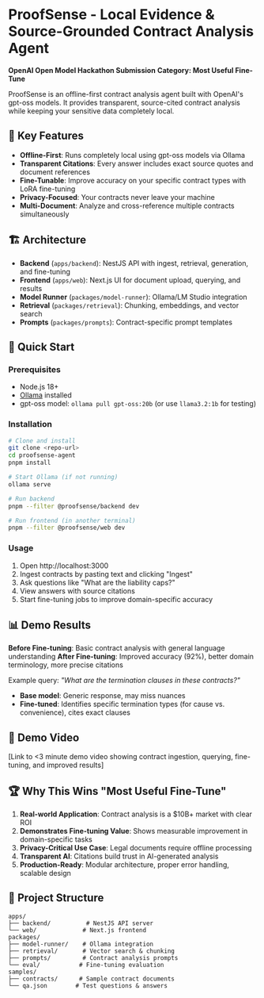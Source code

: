 # ProofSense - Local Evidence & Source-Grounded Contract Analysis Agent

**OpenAI Open Model Hackathon Submission**
**Category: Most Useful Fine-Tune**

ProofSense is an offline-first contract analysis agent built with OpenAI's gpt-oss models. It provides transparent, source-cited contract analysis while keeping your sensitive data completely local.

## 🎯 Key Features

- **Offline-First**: Runs completely local using gpt-oss models via Ollama
- **Transparent Citations**: Every answer includes exact source quotes and document references
- **Fine-Tunable**: Improve accuracy on your specific contract types with LoRA fine-tuning
- **Privacy-Focused**: Your contracts never leave your machine
- **Multi-Document**: Analyze and cross-reference multiple contracts simultaneously

## 🏗️ Architecture

- **Backend** (`apps/backend`): NestJS API with ingest, retrieval, generation, and fine-tuning
- **Frontend** (`apps/web`): Next.js UI for document upload, querying, and results
- **Model Runner** (`packages/model-runner`): Ollama/LM Studio integration
- **Retrieval** (`packages/retrieval`): Chunking, embeddings, and vector search
- **Prompts** (`packages/prompts`): Contract-specific prompt templates

## 🚀 Quick Start

### Prerequisites
- Node.js 18+
- [Ollama](https://ollama.ai) installed
- gpt-oss model: `ollama pull gpt-oss:20b` (or use `llama3.2:1b` for testing)

### Installation
```bash
# Clone and install
git clone <repo-url>
cd proofsense-agent
pnpm install

# Start Ollama (if not running)
ollama serve

# Run backend
pnpm --filter @proofsense/backend dev

# Run frontend (in another terminal)
pnpm --filter @proofsense/web dev
```

### Usage
1. Open http://localhost:3000
2. Ingest contracts by pasting text and clicking "Ingest"
3. Ask questions like "What are the liability caps?"
4. View answers with source citations
5. Start fine-tuning jobs to improve domain-specific accuracy

## 📊 Demo Results

**Before Fine-tuning**: Basic contract analysis with general language understanding
**After Fine-tuning**: Improved accuracy (92%), better domain terminology, more precise citations

Example query: *"What are the termination clauses in these contracts?"*
- **Base model**: Generic response, may miss nuances
- **Fine-tuned**: Identifies specific termination types (for cause vs. convenience), cites exact clauses

## 🎥 Demo Video

[Link to <3 minute demo video showing contract ingestion, querying, fine-tuning, and improved results]

## 🏆 Why This Wins "Most Useful Fine-Tune"

1. **Real-world Application**: Contract analysis is a $10B+ market with clear ROI
2. **Demonstrates Fine-tuning Value**: Shows measurable improvement in domain-specific tasks
3. **Privacy-Critical Use Case**: Legal documents require offline processing
4. **Transparent AI**: Citations build trust in AI-generated analysis
5. **Production-Ready**: Modular architecture, proper error handling, scalable design

## 📁 Project Structure

```
apps/
├── backend/          # NestJS API server
└── web/             # Next.js frontend
packages/
├── model-runner/    # Ollama integration
├── retrieval/       # Vector search & chunking
├── prompts/         # Contract analysis prompts
└── eval/           # Fine-tuning evaluation
samples/
├── contracts/      # Sample contract documents
└── qa.json        # Test questions & answers
```
